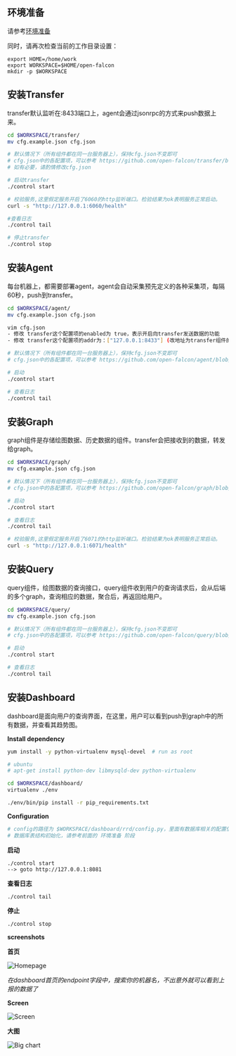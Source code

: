 ## 环境准备

请参考[环境准备](./prepare.md)

同时，请再次检查当前的工作目录设置：

	export HOME=/home/work
	export WORKSPACE=$HOME/open-falcon
	mkdir -p $WORKSPACE

## 安装Transfer

transfer默认监听在:8433端口上，agent会通过jsonrpc的方式来push数据上来。

```bash
cd $WORKSPACE/transfer/
mv cfg.example.json cfg.json

# 默认情况下（所有组件都在同一台服务器上），保持cfg.json不变即可
# cfg.json中的各配置项，可以参考 https://github.com/open-falcon/transfer/blob/master/README.md
# 如有必要，请酌情修改cfg.json

# 启动transfer
./control start

# 校验服务,这里假定服务开启了6060的http监听端口。检验结果为ok表明服务正常启动。
curl -s "http://127.0.0.1:6060/health"

#查看日志
./control tail

# 停止transfer
./control stop
```

## 安装Agent

每台机器上，都需要部署agent，agent会自动采集预先定义的各种采集项，每隔60秒，push到transfer。

```bash
cd $WORKSPACE/agent/
mv cfg.example.json cfg.json

vim cfg.json
- 修改 transfer这个配置项的enabled为 true，表示开启向transfer发送数据的功能
- 修改 transfer这个配置项的addr为：["127.0.0.1:8433"] (改地址为transfer组件的监听地址, 为列表形式，可配置多个transfer实例的地址，用逗号分隔)

# 默认情况下（所有组件都在同一台服务器上），保持cfg.json不变即可
# cfg.json中的各配置项，可以参考 https://github.com/open-falcon/agent/blob/master/README.md

# 启动
./control start

# 查看日志
./control tail
```

## 安装Graph
graph组件是存储绘图数据、历史数据的组件。transfer会把接收到的数据，转发给graph。

```bash
cd $WORKSPACE/graph/
mv cfg.example.json cfg.json

# 默认情况下（所有组件都在同一台服务器上），保持cfg.json不变即可
# cfg.json中的各配置项，可以参考 https://github.com/open-falcon/graph/blob/master/README.md

# 启动
./control start

# 查看日志
./control tail

# 校验服务,这里假定服务开启了6071的http监听端口。检验结果为ok表明服务正常启动。
curl -s "http://127.0.0.1:6071/health"
```

## 安装Query
query组件，绘图数据的查询接口，query组件收到用户的查询请求后，会从后端的多个graph，查询相应的数据，聚合后，再返回给用户。

```bash
cd $WORKSPACE/query/
mv cfg.example.json cfg.json

# 默认情况下（所有组件都在同一台服务器上），保持cfg.json不变即可
# cfg.json中的各配置项，可以参考 https://github.com/open-falcon/query/blob/master/README.md

# 启动
./control start

# 查看日志
./control tail
```

## 安装Dashboard
dashboard是面向用户的查询界面，在这里，用户可以看到push到graph中的所有数据，并查看其趋势图。

**Install dependency**
```bash
yum install -y python-virtualenv mysql-devel  # run as root

# ubuntu
# apt-get install python-dev libmysqld-dev python-virtualenv

cd $WORKSPACE/dashboard/
virtualenv ./env

./env/bin/pip install -r pip_requirements.txt
```

**Configuration**
```bash
# config的路径为 $WORKSPACE/dashboard/rrd/config.py，里面有数据库相关的配置信息，如有必要，请修改。默认情况下(所有组件都在同一台服务器上)，保持默认配置即可
# 数据库表结构初始化，请参考前面的 环境准备 阶段
```

**启动**

	./control start
	--> goto http://127.0.0.1:8081


**查看日志**

	./control tail

**停止**

	./control stop


**screenshots**

**首页**

![Homepage](https://raw.githubusercontent.com/open-falcon/doc/master/screenshots/falcon-homepage.png)

*在dashboard首页的endpoint字段中，搜索你的机器名，不出意外就可以看到上报的数据了*

**Screen**

![Screen](https://raw.githubusercontent.com/open-falcon/doc/master/screenshots/falcon-screen.png)

**大图**

![Big chart](https://raw.githubusercontent.com/open-falcon/doc/master/screenshots/falcon-big-chart.png)
